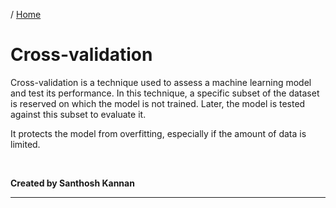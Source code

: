 / [Home](index.md)

# Cross-validation

Cross-validation is a technique used to assess a machine learning model and test its performance. In this technique, a specific subset of the dataset is reserved on which the model is not trained. Later, the model is tested against this subset to evaluate it.

It protects the model from overfitting, especially if the amount of data is limited.

<br>

**Created by Santhosh Kannan**

---

<br>
